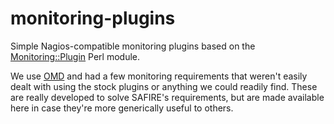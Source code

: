 # monitoring-plugins
Simple Nagios-compatible monitoring plugins based on the [Monitoring::Plugin](https://www.monitoring-plugins.org/) Perl module.

We use [OMD](http://omdistro.org/) and had a few monitoring requirements that weren't easily dealt with using the stock plugins or anything we could readily find. These are really developed to solve SAFIRE's requirements, but are made available here in case they're more generically useful to others.
